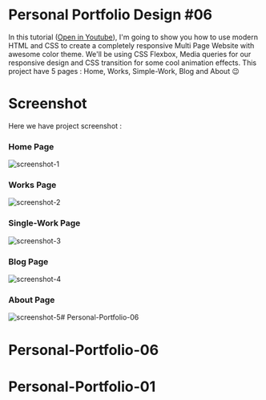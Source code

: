 # Personal Portfolio Design #06
In this tutorial ([Open in Youtube](https://youtu.be/oU_iMhi1Ado)), I'm going to show you how to use modern HTML and CSS to create a completely responsive Multi Page Website with awesome color theme. We'll be using CSS Flexbox, Media queries for our responsive design and CSS  transition for some cool animation effects. This project have 5 pages : Home, Works, Simple-Work, Blog and About 😉

# Screenshot
Here we have project screenshot :

### Home Page
![screenshot-1](screenshots/index.png)
### Works Page
![screenshot-2](screenshots/works.png)
### Single-Work Page
![screenshot-3](screenshots/single-work.png)
### Blog Page
![screenshot-4](screenshots/blog.png)
### About Page
![screenshot-5](screenshots/about.png)# Personal-Portfolio-06
# Personal-Portfolio-06
# Personal-Portfolio-01

